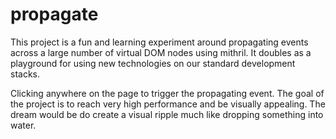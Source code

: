 # propagate

This project is a fun and learning experiment around propagating events across a large number of virtual DOM nodes using mithril. It doubles as a playground for using new technologies on our standard development stacks.

Clicking anywhere on the page to trigger the propagating event. The goal of the project is to reach very high performance and be visually appealing. The dream would be do create a visual ripple much like dropping something into water.
